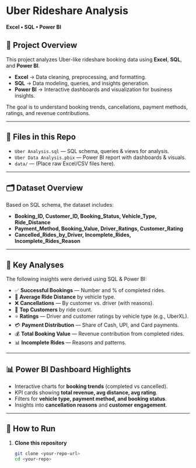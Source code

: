 # Uber Rideshare Analysis  
**Excel • SQL • Power BI**

## 📖 Project Overview  
This project analyzes Uber-like rideshare booking data using **Excel**, **SQL**, and **Power BI**.  
- **Excel** → Data cleaning, preprocessing, and formatting.  
- **SQL** → Data modeling, queries, and insights generation.  
- **Power BI** → Interactive dashboards and visualization for business insights.  

The goal is to understand booking trends, cancellations, payment methods, ratings, and revenue contributions.

---

## 📂 Files in this Repo  
- `Uber Analysis.sql` — SQL schema, queries & views for analysis.  
- `Uber Data Analysis.pbix` — Power BI report with dashboards & visuals.  
- `data/` — (Place raw Excel/CSV files here).  

---

## 🗂 Dataset Overview  
Based on SQL schema, the dataset includes:  
- **Booking_ID, Customer_ID, Booking_Status, Vehicle_Type, Ride_Distance**  
- **Payment_Method, Booking_Value, Driver_Ratings, Customer_Rating**  
- **Cancelled_Rides_by_Driver, Incomplete_Rides, Incomplete_Rides_Reason**  

---

## 🔎 Key Analyses  
The following insights were derived using SQL & Power BI:  

- ✅ **Successful Bookings** — Number and % of completed rides.  
- 🚗 **Average Ride Distance** by vehicle type.  
- ❌ **Cancellations** — By customer vs. driver (with reasons).  
- 👥 **Top Customers** by ride count.  
- ⭐ **Ratings** — Driver and customer ratings by vehicle type (e.g., UberXL).  
- 💳 **Payment Distribution** — Share of Cash, UPI, and Card payments.  
- 💰 **Total Booking Value** — Revenue contribution from completed rides.  
- 📊 **Incomplete Rides** — Reasons and patterns.  

---

## 📊 Power BI Dashboard Highlights  
- Interactive charts for **booking trends** (completed vs cancelled).  
- KPI cards showing **total revenue, avg distance, avg rating**.  
- Filters for **vehicle type, payment method, and booking status**.  
- Insights into **cancellation reasons** and **customer engagement**.  

---

## 🚀 How to Run  
1. **Clone this repository**  
   ```bash
   git clone <your-repo-url>
   cd <your-repo>

